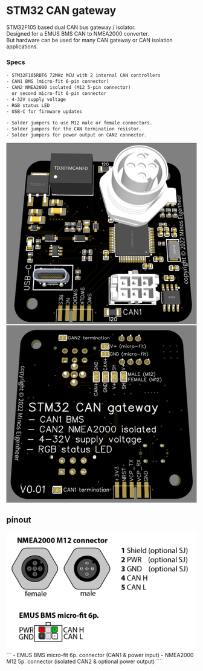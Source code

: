 # STM32 CAN gateway

STM32F105 based dual CAN bus gateway / isolator.\
Designed for a EMUS BMS CAN to NMEA2000 converter.\
But hardware can be used for many CAN gateway or CAN isolation applications.

### Specs
```
- STM32F105RBT6 72MHz MCU with 2 internal CAN controllers
- CAN1 BMS (micro-fit 6-pin connector)
- CAN2 NMEA2000 isolated (M12 5-pin connector)
  or second micro-fit 6-pin connector
- 4-32V supply voltage
- RGB status LED
- USB-C for firmware updates
```
```
- Solder jumpers to use M12 male or female connectors.
- Solder jumpers for the CAN termination resistor.
- Solder jumpers for power output on CAN2 connector.
```
<img src="images/STM32 NMEA2000 CAN gateway render front.png" width="600"/>
<img src="images/STM32 NMEA2000 CAN gateway render back.png" width="600"/>

## pinout
<img src="images/STM32_CAN_gateway_pinout.png" width="600" alt="EMUS BMS micro-fit 6p connector | NMEA2000 M12 connector"/>
```
 - EMUS BMS micro-fit 6p. connector (CAN1 & power input)
 - NMEA2000 M12 5p. connector (isolated CAN2 & optional power output)
```
